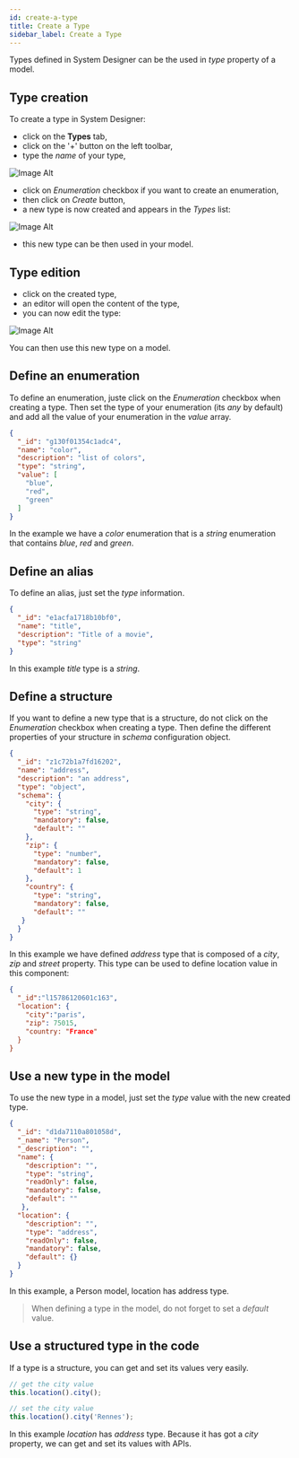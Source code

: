 ```yaml
---
id: create-a-type
title: Create a Type
sidebar_label: Create a Type
---
```


Types defined in System Designer can be the used in *type* property of a model.

## Type creation

To create a type in System Designer:

* click on the **Types** tab,
* click on the '+' button on the left toolbar,
* type the *name* of your type, 

![Image Alt](../img/cUcboJ04RNmxM9wh7XRw_type.png)

* click on *Enumeration* checkbox if you want to create an enumeration,
* then click on *Create* button,
* a new type is now created and appears in the *Types* list:

![Image Alt](../img/9ab26f0-type.png)

* this new type can be then used in your model.

## Type edition

* click on the created type,
* an editor will open the content of the type, 
* you can now edit the type:

![Image Alt](../img/40a37d4-type-edit.png)

You can then use this new type on a model.

## Define an enumeration

To define an enumeration, juste click on the *Enumeration* checkbox when creating a type. Then set the type of your enumeration (its *any* by default) and add all the value of your enumeration in the *value* array.

```json
{
  "_id": "g130f01354c1adc4",
  "name": "color",
  "description": "list of colors",
  "type": "string",
  "value": [
    "blue",
    "red",
    "green"
  ]
}
```

In the example we have a *color* enumeration that is a *string* enumeration that contains *blue*, *red* and *green*.

## Define an alias

To define an alias, just set the *type* information.

```json
{
  "_id": "e1acfa1718b10bf0",
  "name": "title",
  "description": "Title of a movie",
  "type": "string"
}
```

In this example *title* type is a *string*.

## Define a structure

If you want to define a new type that is a structure, do not click on the *Enumeration* checkbox when creating a type. Then define the different properties of your structure in *schema* configuration object.

```json
{
  "_id": "z1c72b1a7fd16202",
  "name": "address",
  "description": "an address",
  "type": "object",
  "schema": {
    "city": {
      "type": "string",
      "mandatory": false,
      "default": ""
    },
    "zip": {
      "type": "number",
      "mandatory": false,
      "default": 1
    },
    "country": {
      "type": "string",
      "mandatory": false,
      "default": ""
   }
  }
}
```

In this example we have defined *address* type that is composed of a *city*, *zip* and *street* property. This type can be used to define location value in this component:

```json
{
  "_id":"l15786120601c163",
  "location": {
    "city":"paris",
    "zip": 75015,
    "country: "France"
  }
}
```

## Use a new type in the model

To use the new type in a model, just set the *type* value with the new created type.

```json
{
  "_id": "d1da7110a801058d",
  "_name": "Person",
  "_description": "",
  "name": {
    "description": "",
    "type": "string",
    "readOnly": false,
    "mandatory": false,
    "default": ""
   },
  "location": {
    "description": "",
    "type": "address",
    "readOnly": false,
    "mandatory": false,
    "default": {}
  }
}
```

In this example, a Person model, location has address type.

>When defining a type in the model, do not forget to set a *default* value.

## Use a structured type in the code

If a type is a structure, you can get and set its values very easily. 

```js
// get the city value
this.location().city();

// set the city value
this.location().city('Rennes');
```

In this example *location* has *address* type. Because it has got a *city* property, we can get and set its values with APIs.
